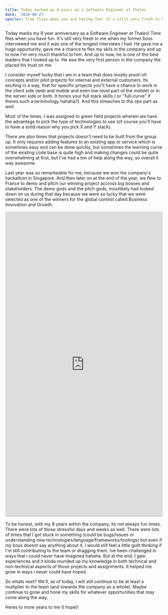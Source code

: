 ```yaml
---
title: Today marked my 8 years as a Software Engineer at Thales
date: '2020-08-27'
spoiler: Time flies when you are having fun! It's still very fresh to me when my former boss interviewed me and it was one of the longest interviews that I ever had. He gave me a huge oppurtunity, gave me a chance to flex my skils in the company and up to now I'm very much thankful to him. And up to now, he is one of the best leaders that I looked up to.
---
```


Today marks my 8 year anniversary as a Software Engineer at Thales! Time flies when you have fun. It's still very fresh to me when my former boss interviewed me and it was one of the longest interviews I had. He gave me a huge oppurtunity, gave me a chance to flex my skils in the company and up to now I'm very much thankful to him. And up to now, he is one of the best leaders that I looked up to. He was the very first person in the company the placed his trust on me. 

I consider myself lucky that I am in a team that does mostly proof-of-concepts and/or pilot projects for internal and external customers. Its exciting in a way, that for specific projects you'll have a chance to work in the client side (web and mobile and even low-level part of the mobile) or in the server side or both. It hones your full stack skills ( or "full-curve" if theres such a terminology hahaha?). And this streaches to the ops part as well. 

Most of the times, I was assigned to green field projects wherein we have the advantage to pick the type of technologies to use (of course you'll have to have a solid reason why you pick X and Y stack).

There are also times that projects doesn't need to be built from the group up. It only requires adding features to an existing app or service which is sometimes easy and can be done quickly, but sometimes the learning curve of the existing code base is quite high and making changes could be quite overwhelming at first, but I’ve had a ton of help along the way, so overall it was awesome.

Last year was so remarkeable for me, because we won the company's hackathon in Singapore. And then later on at the end of the year, we flew to France to demo and pitch our winning project accross big bosses and stakeholders. The demo gods and the pitch gods, mostlikely had looked down on us during that day because we were so lucky that we were selected as one of the winners for the global contest called Business Innovation and Growth. 
<iframe src="https://www.linkedin.com/embed/feed/update/urn:li:share:6608349631401259008" height="978" width="504" frameborder="0" allowfullscreen="" title="Embedded post"></iframe>

To be honest, with my 8 years within the company, its not always fun times. There were lots of those stressful days and weeks as well. There were lots of times that I got stuck in something (could be bugs/issues or understanding new technologies/language/frameworks/toolings) but even if my boss doesnt say anything about it, I would still feel a little guilt thinking if I'm still contributing to the team or dragging them. Ive been challenged in ways that i could never have imagined hahaha. But at the end, I gain experiences and it kinda rounded up my knowledge in both technical and non-technical aspects of those projects and assignments. It helped me grow in ways i never could have hoped.

So whats next? We'll, as of today, I will still continue to be at least a multiplier to the team (and towards the company as a whole). Maybe continue to grow and hone my skills for whatever opportunities that may come along the way.

Heres to more years to me (I hope)!
